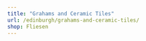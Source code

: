 ```yaml
---
title: "Grahams and Ceramic Tiles"
url: /edinburgh/grahams-and-ceramic-tiles/
shop: Fliesen
---
```

